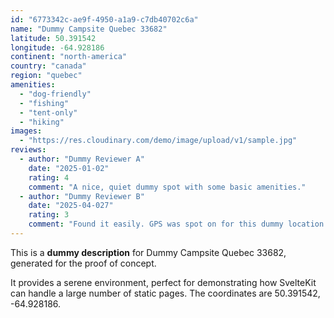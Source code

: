 ```yaml
---
id: "6773342c-ae9f-4950-a1a9-c7db40702c6a"
name: "Dummy Campsite Quebec 33682"
latitude: 50.391542
longitude: -64.928186
continent: "north-america"
country: "canada"
region: "quebec"
amenities:
  - "dog-friendly"
  - "fishing"
  - "tent-only"
  - "hiking"
images:
  - "https://res.cloudinary.com/demo/image/upload/v1/sample.jpg"
reviews:
  - author: "Dummy Reviewer A"
    date: "2025-01-02"
    rating: 4
    comment: "A nice, quiet dummy spot with some basic amenities."
  - author: "Dummy Reviewer B"
    date: "2025-04-027"
    rating: 3
    comment: "Found it easily. GPS was spot on for this dummy location."
---
```


This is a **dummy description** for Dummy Campsite Quebec 33682, generated for the proof of concept.

It provides a serene environment, perfect for demonstrating how SvelteKit can handle a large number of static pages. The coordinates are 50.391542, -64.928186.
